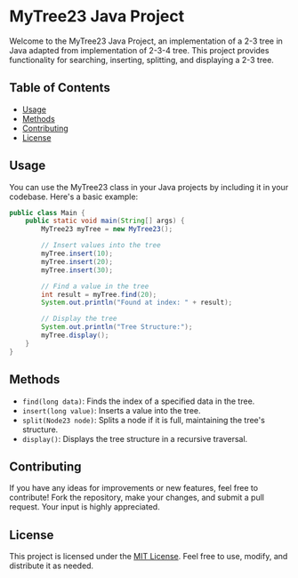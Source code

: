 # MyTree23 Java Project

Welcome to the MyTree23 Java Project, an implementation of a 2-3 tree in Java adapted from implementation of 2-3-4 tree. This project provides functionality for searching, inserting, splitting, and displaying a 2-3 tree.

## Table of Contents

- [Usage](#usage)
- [Methods](#methods)
- [Contributing](#contributing)
- [License](#license)

## Usage

You can use the MyTree23 class in your Java projects by including it in your codebase. Here's a basic example:

```java
public class Main {
    public static void main(String[] args) {
        MyTree23 myTree = new MyTree23();

        // Insert values into the tree
        myTree.insert(10);
        myTree.insert(20);
        myTree.insert(30);

        // Find a value in the tree
        int result = myTree.find(20);
        System.out.println("Found at index: " + result);

        // Display the tree
        System.out.println("Tree Structure:");
        myTree.display();
    }
}
```

## Methods

- `find(long data)`: Finds the index of a specified data in the tree.
- `insert(long value)`: Inserts a value into the tree.
- `split(Node23 node)`: Splits a node if it is full, maintaining the tree's structure.
- `display()`: Displays the tree structure in a recursive traversal.

## Contributing

If you have any ideas for improvements or new features, feel free to contribute! Fork the repository, make your changes, and submit a pull request. Your input is highly appreciated.

## License

This project is licensed under the [MIT License](LICENSE). Feel free to use, modify, and distribute it as needed.

